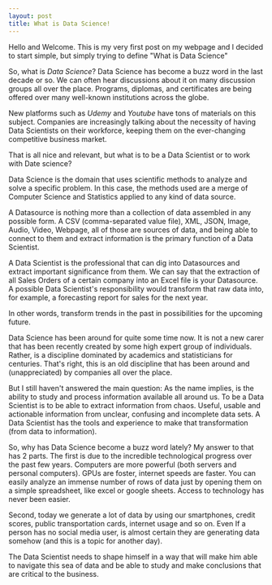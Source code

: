 ```yaml
---
layout: post
title: What is Data Science!
---
```


Hello and Welcome. This is my very first post on my webpage and I decided to start simple, but simply trying to define "What is Data Science"

So, what is _Data Science_?
Data Science has become a buzz word in the last decade or so. We can often hear discussions about it on many discussion groups all over the place. Programs, diplomas, and certificates are being offered over many well-known institutions across the globe.

New platforms such as _Udemy_ and _Youtube_ have tons of materials on this subject. Companies are increasingly talking about the necessity of having Data Scientists on their workforce, keeping them on the ever-changing
competitive business market.

That is all nice and relevant, but what is to be a Data Scientist or to work with Date science?

Data Science is the domain that uses scientific methods to analyze and solve a specific problem. In this case, the methods used are a merge of Computer Science and Statistics applied to any kind of data source.

A Datasource is nothing more than a collection of data assembled in any possible form. A CSV (comma-separated value file), XML, JSON, Image, Audio, Video, Webpage, all of those are sources of data, and being able to connect to them and extract information is the primary function of a Data Scientist.

A Data Scientist is the professional that can dig into Datasources and extract important significance from them. We can say that the extraction of all Sales Orders of a certain company into an Excel file is your Datasource. A possible Data Scientist's responsibility would transform that raw data into, for example, a forecasting report for sales for the next year.

In other words, transform trends in the past in possibilities for the upcoming future.

Data Science has been around for quite some time now. It is not a new carer that has been recently created by some high expert group of individuals. Rather, is a discipline dominated by academics and statisticians for centuries. That's right, this is an old discipline that has been around and (unappreciated) by companies all over the place.

But I still haven't answered the main question: As the name implies, is the ability to study and process information available all around us. To be a Data Scientist is to be able to extract information from chaos. Useful, usable and actionable information from unclear, confusing and incomplete data sets. A Data Scientist has the tools and experience to make that transformation (from data to information).

So, why has Data Science become a buzz word lately? My answer to that has 2 parts. The first is due to the incredible technological progress over the past few years. Computers are more powerful (both servers and personal computers). GPUs are foster, internet speeds are faster. You can easily analyze an immense number of rows of data just by opening them on a simple spreadsheet, like excel or google sheets. Access to technology has never been easier.

Second, today we generate a lot of data by using our smartphones, credit scores, public transportation cards, internet usage and so on. Even If a person has no social media user, is almost certain they are generating data somehow (and this is a topic for another day).

The Data Scientist needs to shape himself in a way that will make him able to navigate this sea of data and be able to study and make conclusions that are critical to the business.
